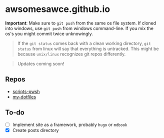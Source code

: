 # awsomesawce.github.io

**Important**: Make sure to `git push` from the same os file system.  If cloned into windows, use `git push` from windows command-line.  If you mix the os's you might commit twice unknowingly.
> If the `git status` comes back with a clean working directory, `git status` from linux will say that everything is untracked.  This might be because `unix/linux` recognizes git repos differently.

> Updates coming soon!

## Repos

- [scripts-pwsh](https://github.com/awsomesawce/scripts-pwsh)
- [my-dotfiles](https://github.com/awsomesawce/my-dotfiles)

## To-do

- [ ] Implement site as a framework, probably `hugo` or `mdbook`
- [x] Create posts directory
